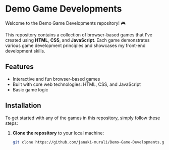 # Demo Game Developments

Welcome to the Demo Game Developments repository! 🎮

This repository contains a collection of browser-based games that I've created using **HTML**, **CSS**, and **JavaScript**. Each game demonstrates various game development principles and showcases my front-end development skills.

## Features
- Interactive and fun browser-based games
- Built with core web technologies: HTML, CSS, and JavaScript
- Basic game logic

## Installation

To get started with any of the games in this repository, simply follow these steps:

1. **Clone the repository** to your local machine:
   ```bash
   git clone https://github.com/janaki-murali/Demo-Game-Developments.git

